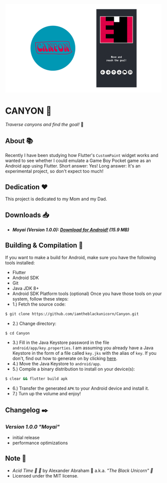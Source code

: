 <p align="center">
 <img src="assets/images/banner.png"/>
</p>

# CANYON :moyai:

*Traverse canyons and find the goal!* :moyai:

## About :books:

Recently I have been studying how Flutter's `CustomPaint` widget works and wanted to see whether I could emulate
a Game Boy Pocket game as an Android app using Flutter. Short answer: Yes! Long answer: It's an experimental project, so
don't expect too much!

## Dedication :heart:

This project is dedicated to my Mom and my Dad.

## Downloads :inbox_tray:

- ***Moyai (Version 1.0.0): [Download for Android!]() (15.9 MB)***

## Building & Compilation :hammer:
If you want to make a build for Android, make sure you have the following tools installed:
- Flutter
- Android SDK
- Git
- Java JDK 8+
- Android SDK Platform tools (optional)
Once you have those tools on your system, follow these steps:
- 1.) Fetch the source code:
```bash
$ git clone https://github.com/iamtheblackunicorn/Canyon.git
```
- 2.) Change directory:
```bash
$ cd Canyon
```
- 3.) Fill in the Java Keystore password in the file `android/app/key.properties`. I am assuming you already have a Java Keystore in the form of a file called `key.jks` with the alias of `key`. If you don't, find out how to generate on by clicking [here]().
- 4.) Move the Java Keystore to `android/app`.
- 5.) Compile a binary distribution to install on your device(s):
```bash
$ clear && flutter build apk
```
- 6.) Transfer the generated `APK` to your Android device and install it.
- 7.) Turn up the volume and enjoy!

## Changelog :black_nib:

### ***Version 1.0.0 "Moyai"***
- initial release
- performance optimizations


## Note :scroll:

- *Acid Time :moyai: :pill:* by Alexander Abraham :black_heart: a.k.a. *"The Black Unicorn" :unicorn:*
- Licensed under the MIT license.
